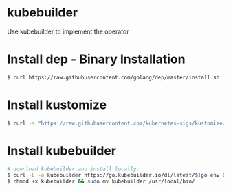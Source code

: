 # kubebuilder
Use kubebuilder to implement the operator

# Install dep - Binary Installation
```bash
$ curl https://raw.githubusercontent.com/golang/dep/master/install.sh | sh
```

# Install kustomize
```bash
$ curl -s "https://raw.githubusercontent.com/kubernetes-sigs/kustomize/master/hack/install_kustomize.sh"  | bash
```

# Install kubebuilder
```bash
# download kubebuilder and install locally.
$ curl -L -o kubebuilder https://go.kubebuilder.io/dl/latest/$(go env GOOS)/$(go env GOARCH)
$ chmod +x kubebuilder && sudo mv kubebuilder /usr/local/bin/
```